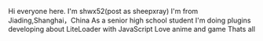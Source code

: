 Hi everyone here.
I'm shwx52(post as sheepxray)
I'm from Jiading,Shanghai，China
As a senior high school student
I'm doing plugins developing about LiteLoader with JavaScript
Love anime and game
Thats all

